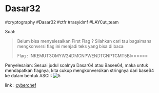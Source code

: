 # Dasar32
#cryptography #Dasar32 #ctfr #rasyidmf #LAY0ut_team

Soal:

> Belum bisa menyelesaikan First Flag ? Silahkan cari tau bagaimana mengkonversi flag ini menjadi teks yang bisa di baca  
> 
> Flag : INKEMUT3OMYW24DMGNPWENDTGNPTGMT5BI======


Penyelesaian:
Sesuai judul soalnya Dasar64 atau Basee64, maka untuk mendapatkan flagnya, kita cukup mengkonversikan stringnya dari base64 ke dalam bentuk ASCII:
![5](https://user-images.githubusercontent.com/46299092/129991715-e3be1ce2-8c99-4145-9ed7-6dd4af621b75.png)

link : [cyberchef](https://gchq.github.io/CyberChef)
